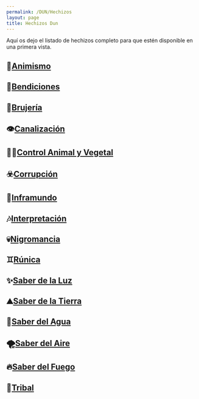 ```yaml
---
permalink: /DUN/Hechizos
layout: page
title: Hechizos Dun	
---
```


Aquí os dejo el listado de hechizos completo para que estén disponible en una primera vista.

## 🦖[Animismo](https://github.com/IzaroBlog/IzaroBlog.github.io/tree/main/_images/DUN/Hechizos/Animismo)

## 💫[Bendiciones](https://github.com/IzaroBlog/IzaroBlog.github.io/tree/main/_images/DUN/Hechizos/Bendiciones)

## 🌚[Brujería](https://github.com/IzaroBlog/IzaroBlog.github.io/tree/main/_images/DUN/Hechizos/Brujeria)

## 👁[Canalización](https://github.com/IzaroBlog/IzaroBlog.github.io/tree/main/_images/DUN/Hechizos/Canalizacion)

## 🌱🐺[Control Animal y Vegetal](https://github.com/IzaroBlog/IzaroBlog.github.io/tree/main/_images/DUN/Hechizos/Control%20Animal%20y%20Vegetal)

## ☣️[Corrupción](https://github.com/IzaroBlog/IzaroBlog.github.io/tree/main/_images/DUN/Hechizos/Corrupcion)

## 👹[Inframundo](https://github.com/IzaroBlog/IzaroBlog.github.io/tree/main/_images/DUN/Hechizos/Inframundo)

## 🎶[Interpretación](https://github.com/IzaroBlog/IzaroBlog.github.io/tree/main/_images/DUN/Hechizos/Interpretacion)

## 💀[Nigromancia](https://github.com/IzaroBlog/IzaroBlog.github.io/tree/main/_images/DUN/Hechizos/Nigromancia)

## ♊️[Rúnica](https://github.com/IzaroBlog/IzaroBlog.github.io/tree/main/_images/DUN/Hechizos/R%C3%BAnica)

## ✨[Saber de la Luz](https://github.com/IzaroBlog/IzaroBlog.github.io/tree/main/_images/DUN/Hechizos/Saber%20de%20la%20Luz)

## ⛰[Saber de la Tierra](https://github.com/IzaroBlog/IzaroBlog.github.io/tree/main/_images/DUN/Hechizos/Saber%20de%20la%20Tierra)

## 🌊[Saber del Agua](https://github.com/IzaroBlog/IzaroBlog.github.io/tree/main/_images/DUN/Hechizos/Saber%20del%20Agua)

## 🌪[Saber del Aire](https://github.com/IzaroBlog/IzaroBlog.github.io/tree/main/_images/DUN/Hechizos/Saber%20del%20Aire)

## 🔥[Saber del Fuego](https://github.com/IzaroBlog/IzaroBlog.github.io/tree/main/_images/DUN/Hechizos/Saber%20del%20Fuego)

## 🗿[Tribal](https://github.com/IzaroBlog/IzaroBlog.github.io/tree/main/_images/DUN/Hechizos/Tribal) 

